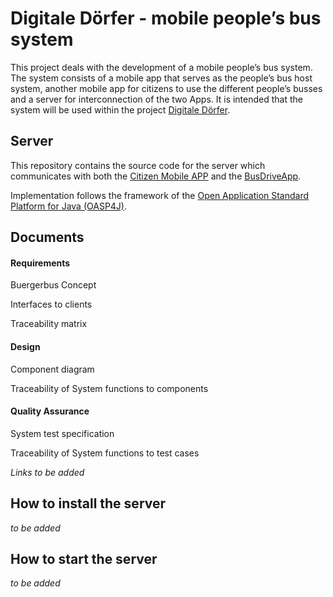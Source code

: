 # Digitale Dörfer - mobile people’s bus system

This project deals with the development of a mobile people’s bus system. The system consists of a mobile app that serves as the people’s bus host system, another mobile app for citizens to use the different people’s busses and a server for interconnection of the two Apps. It is intended that the system will be used within the project [Digitale Dörfer](http://www.digitale-doerfer.de).

## Server ##

This repository contains the source code for the server which communicates with both the [Citizen Mobile APP](https://github.com/GSE-Project/SS2016-group2) and the [BusDriveApp](https://github.com/GSE-Project/SS2016-group3).

Implementation follows the framework of the [Open Application Standard Platform for Java (OASP4J)](http://oasp.github.io/oasp4j/oasp4j_overview.html).

## Documents ##

#### Requirements ####
Buergerbus Concept

Interfaces to clients

Traceability matrix

#### Design ####
Component diagram

Traceability of System functions to components

#### Quality Assurance ####
System test specification

Traceability of System functions to test cases

*Links to be added*

## How to install the server ##

*to be added*

## How to start the server ##

*to be added*
